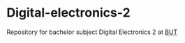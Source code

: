 # Digital-electronics-2
Repository for bachelor subject Digital Electronics 2 at [BUT](https://vut.cz)
